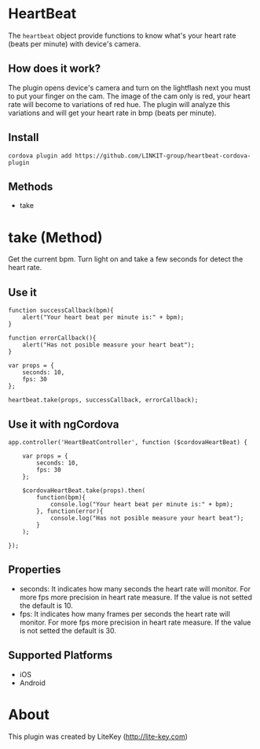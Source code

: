 HeartBeat
======

The `heartbeat` object provide functions to know what's your heart rate (beats per minute) with device's camera.

How does it work?
-------
The plugin opens device's camera and turn on the lightflash next  you must to put your finger on the cam. The image of the cam only is red, your heart rate will become to variations of red hue. The plugin will analyze this variations and will get your heart rate in bmp (beats per minute).


Install
-------

	cordova plugin add https://github.com/LINKIT-group/heartbeat-cordova-plugin

Methods
-------

- take

take (Method)
==============

Get the current bpm. Turn light on and take a few seconds for detect the heart rate.

Use it
----------------

	function successCallback(bpm){
        alert("Your heart beat per minute is:" + bpm);
    }

    function errorCallback(){
        alert("Has not posible measure your heart beat");
    }

    var props = {
        seconds: 10,
        fps: 30
    };

    heartbeat.take(props, successCallback, errorCallback);

Use it with ngCordova
------------------

	app.controller('HeartBeatController', function ($cordovaHeartBeat) {
        
        var props = {
            seconds: 10,
            fps: 30
        };

        $cordovaHeartBeat.take(props).then(
            function(bpm){
                console.log("Your heart beat per minute is:" + bpm);
            }, function(error){
                console.log("Has not posible measure your heart beat");
            }
        );
        
    });

Properties
-------------------
- seconds: It indicates how many seconds the heart rate will monitor. For more fps more precision in heart rate measure. If the value is not setted the default is 10.
- fps: It indicates how many frames per seconds the heart rate will monitor. For more fps more precision in heart rate measure. If the value is not setted the default is 30.

Supported Platforms
-------------------

- iOS
- Android

About
==============

This plugin was created by LiteKey (http://lite-key.com)
